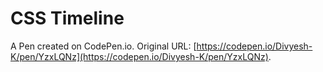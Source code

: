 # CSS Timeline

A Pen created on CodePen.io. Original URL: [https://codepen.io/Divyesh-K/pen/YzxLQNz](https://codepen.io/Divyesh-K/pen/YzxLQNz).

